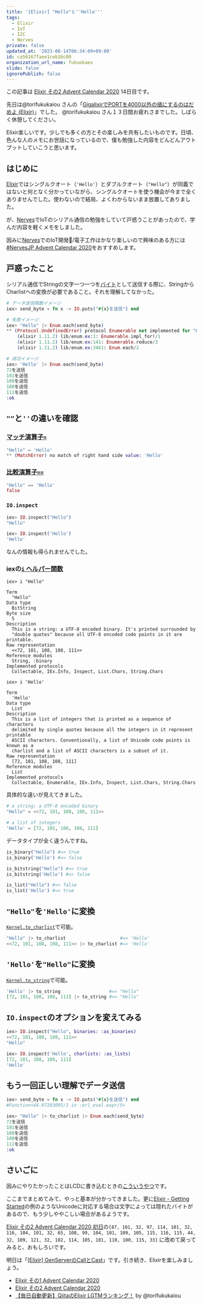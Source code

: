 ```yaml
---
title: '[Elixir] "Hello"と''Hello'''
tags:
  - Elixir
  - IoT
  - I2C
  - Nerves
private: false
updated_at: '2023-08-14T06:34:09+09:00'
id: ca56167faee1ceb16c00
organization_url_name: fukuokaex
slide: false
ignorePublish: false
---
```

この記事は [Elixir その2 Advent Calendar 2020](https://qiita.com/advent-calendar/2020/elixir2) 14日目です。

先日は@torifukukaiou さんの「[GigalixirでPORTを4000以外の値にするのはだめよ (Elixir)](https://qiita.com/torifukukaiou/private/a570e8baa337c73f011a)」でした。
@torifukukaiou さん１３日間お疲れさまでした。しばらく休憩してください。

Elixir楽しいです。少しでも多くの方とその楽しみを共有したいものです。日頃、色んな人のメモにお世話になっているので、僕も勉強した内容をどんどんアウトプットしていこうと思います。

## はじめに

[Elixir](https://elixir-lang.org/)ではシングルクオート（`'Hello'`）とダブルクオート（`"Hello"`）が同義ではないと何となく分かっていながら、シングルクオートを使う機会が今まで全くありませんでした。使わないので結局、よくわからないまま放置してありました。

が、[Nerves](https://www.nerves-project.org/)でIoTのシリアル通信の勉強をしていて戸惑うことがあったので、学んだ内容を軽くメモをしました。

因みに[Nerves](https://www.nerves-project.org/)でのIoT開発/電子工作はかなり楽しいので興味のある方には[#NervesJP Advent Calendar 2020](https://qiita.com/advent-calendar/2020/nervesjp)をおすすめします。

## 戸惑ったこと

シリアル通信でStringの文字一つ一つを[バイト](https://ja.wikipedia.org/wiki/%E3%83%90%E3%82%A4%E3%83%88_(%E6%83%85%E5%A0%B1))として送信する際に、StringからCharlistへの変換が必要であること。それを理解してなかった。

```elixir
# データ送信関数イメージ
iex> send_byte = fn x -> IO.puts("#{x}を送信") end

# 失敗イメージ
iex> "Hello" |> Enum.each(send_byte)
** (Protocol.UndefinedError) protocol Enumerable not implemented for "Hello" of type BitString. This protocol is implemented for the following type(s): RingLogger.CircularBuffer, HashSet, Range, Map, Function, List, Stream, Date.Range, HashDict, GenEvent.Stream, MapSet, File.Stream, IO.Stream
    (elixir 1.11.2) lib/enum.ex:1: Enumerable.impl_for!/1
    (elixir 1.11.2) lib/enum.ex:141: Enumerable.reduce/3
    (elixir 1.11.2) lib/enum.ex:3461: Enum.each/2

# 成功イメージ
iex> 'Hello' |> Enum.each(send_byte)
72を送信
101を送信
108を送信
108を送信
111を送信
:ok
```

## `""`と`''`の違いを確認

### [マッチ演算子`=`](https://elixir-lang.org/getting-started/pattern-matching.html#the-match-operator)

```elixir
"Hello" = 'Hello'
** (MatchError) no match of right hand side value: 'Hello'
```

### [比較演算子`==`](https://elixir-lang.org/getting-started/basic-operators.html)

```elixir
"Hello" == 'Hello'
false
```

### `IO.inspect`

```elixir
iex> IO.inspect("Hello")
"Hello"

iex> IO.inspect('Hello')
'Hello'
```

なんの情報も得られませんでした。

### iexの[`i` ヘルパー関数](https://hexdocs.pm/iex/IEx.Helpers.html)

```
iex> i "Hello"

Term
  "Hello"
Data type
  BitString
Byte size
  5
Description
  This is a string: a UTF-8 encoded binary. It's printed surrounded by
  "double quotes" because all UTF-8 encoded code points in it are printable.
Raw representation
  <<72, 101, 108, 108, 111>>
Reference modules
  String, :binary
Implemented protocols
  Collectable, IEx.Info, Inspect, List.Chars, String.Chars
```

```
iex> i 'Hello'

Term
  'Hello'
Data type
  List
Description
  This is a list of integers that is printed as a sequence of characters
  delimited by single quotes because all the integers in it represent printable
  ASCII characters. Conventionally, a list of Unicode code points is known as a
  charlist and a list of ASCII characters is a subset of it.
Raw representation
  [72, 101, 108, 108, 111]
Reference modules
  List
Implemented protocols
  Collectable, Enumerable, IEx.Info, Inspect, List.Chars, String.Chars
```

具体的な違いが見えてきました。

```elixir
# a string: a UTF-8 encoded binary
"Hello" = <<72, 101, 108, 108, 111>>

# a list of integers
'Hello' = [72, 101, 108, 108, 111]
```

データタイプが全く違うんですね。

```elixir
is_binary("Hello") #=> true
is_binary('Hello') #=> false

is_bitstring("Hello") #=> true
is_bitstring('Hello') #=> false

is_list("Hello") #=> false
is_list('Hello') #=> true
```

## `"Hello"`を`'Hello'`に変換

[`Kernel.to_charlist`](https://hexdocs.pm/elixir/Kernel.html#to_charlist/1)で可能。

```elixir
"Hello" |> to_charlist                    #=> 'Hello'
<<72, 101, 108, 108, 111>> |> to_charlist #=> 'Hello'
```

## `'Hello'`を`"Hello"`に変換

[`Kernel.to_string`](https://hexdocs.pm/elixir/Kernel.html#to_string/1)で可能。

```elixir
'Hello' |> to_string                  #=> "Hello"
[72, 101, 108, 108, 111] |> to_string #=> "Hello"
```

## `IO.inspect`のオプションを変えてみる

```elixir
iex> IO.inspect("Hello", binaries: :as_binaries)
<<72, 101, 108, 108, 111>>
"Hello"

iex> IO.inspect('Hello', charlists: :as_lists)
[72, 101, 108, 108, 111]
'Hello'
```

## もう一回正しい理解でデータ送信

```elixir
iex> send_byte = fn x -> IO.puts("#{x}を送信") end
#Function<44.97283095/1 in :erl_eval.expr/5>

iex> "Hello" |> to_charlist |> Enum.each(send_byte)
72を送信
101を送信
108を送信
108を送信
111を送信
:ok
```

## さいごに

因みにやりたかったことはLCDに書き込むときの[こういうやつ](https://github.com/mnishiguchi/lcd_display/blob/7a4d46adb48261733decd979cd223144034bcb21/lib/lcd_display/hd44780_i2c.ex#L133-L142)です。

ここまでまとめてみて、やっと基本が分かってきました。更に[Elixir - Getting Started](https://elixir-lang.org/getting-started/binaries-strings-and-char-lists.html)の例のようなUnicodeに対応する場合は文字によっては隠れたバイトがあるので、もう少しややこしい場合があるようです。

[Elixir その2 Advent Calendar 2020 初日](https://qiita.com/torifukukaiou/items/badb4725a9c17788f8b1)の`[87, 101, 32, 97, 114, 101, 32, 116, 104, 101, 32, 65, 108, 99, 104, 101, 109, 105, 115, 116, 115, 44, 32, 109, 121, 32, 102, 114, 105, 101, 110, 100, 115, 33]`
に改めて戻ってみると、おもしろいです。

明日は「[[Elixir] GenServerのCallとCast](https://qiita.com/mnishiguchi/private/542ec8bcea454b00a32a)」です。引き続き、Elixirを楽しみましょう。

- [Elixir その1 Advent Calendar 2020](https://qiita.com/advent-calendar/2020/elixir)
- [Elixir その2 Advent Calendar 2020](https://qiita.com/advent-calendar/2020/elixir2)
- [【毎日自動更新】QiitaのElixir LGTMランキング！](https://qiita.com/torifukukaiou/items/1edb3e961acf002478fd) by @torifukukaiou

